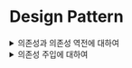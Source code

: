 # Design Pattern
<details>
  <summary>의존성과 의존성 역전에 대하여</summary>
  <br>

  ## 의존성
  - 객체 지향 프로그래밍에서 Dependency, 의존성은 서로 다른 객체 사이에 의존 관계가 있다는 것을 말한다.
  - 즉, 의존하는 객체가 수정되면, 다른 객체도 영향을 받는다는 것

  ## 의존성 역전 법칙(Dependency Inversion Principle)
  - DIP, 의존 관계 역전 법칙은 객체 지향 프로그래밍 설계의 다섯가지 기본 원칙(SOLID) 중 하나
  - 구체적인 객체는 추상화된 객체에 의존 해야 한다는 것이 핵심
  - Swift에서 추상화된 객체는 Protocol

    ```swift
    protocol Menu {
        func printCoffee()
        func printMeal()
    }

    class Eat: Menu {
        var coffee: String
        var meal: String

        init(coffee: String, meal: String) {
            self.coffee = coffee
            self.meal = meal
        }

        func printCoffee() {
            print("아메리카노")
        }

        func printMeal() {
            print("피자")
        }
    }

    /* todayEat변수는 추상적인 객체인 Menu타입에 의존
    여기서 changeMenu함수를 활용해서 의존성 주입 */
    struct Person {
        var todayEat: Menu

        func printCoffee() {
            todayEat.printCoffee()
        }

        func printMeal() {
            todayEat.printMeal()
        }

        mutating func changeMenu(menu: Menu) {
            self.todayEat = menu
        }
    }
    /* Eat객체와 Person객체는 거의 독립적인 객체 */
    let menu = Eat(coffee: "아메리카노", meal: "피자")
    let anotherMenu = Eat(coffee: "라떼", meal: "햄버거")

    var suhshin = Person(todayEat: menu)

    suhshin.printCoffee()
    /* print 아메리카노 */
    suhshin.changeMenu(menu: anotherMenu)
    suhshin.printCoffee()
    /* print 라떼 */
    ```

</details>
<details>
  <summary>의존성 주입에 대하여</summary>
  <br>

  ## 의존성 주입(Dependency Injection)
  - 객체, class에 대한 프로토콜을 정의하고, 해당 프로토콜을 상속 받게 되는 객체, class를 통해 주입하는 개념
  - 언제 사용해야할지를 구체적으로 고민하고 구성
  - Unit Test가 용이, 코드의 재활용성 증대
  - 의존성(종속성)을 줄이고, 결합을 낮추면서 유연한 코드 작성이 가능

  ```swift
    @objc protocol Driving {
        func startDriving()
        func stopDriving()
        @objc optional func isDriving() -> Bool
    }

    class BMW: Driving {
        func startDriving() {
            print("start driving")
        }

        func stopDriving() {
            print("stop driving")
        }
    }

    class HYUNDAI: Driving {
        func startDriving() {
            print("start driving")
        }

        func stopDriving() {
            print("stop driving")
        }

        func isDriving() -> Bool {
            return true
        }
    }

    class SelectedCar {
        var car: Driving
        init(car: Driving) {
            self.car = car
        }
    }

    let selectedCar = SelectedCar(car: BMW())
    let selectedCar2 = SelectedCar(car: HYUNDAI())```

</details>


